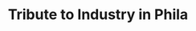---
pid: PT71
title: Tribute to Industry in Phila
location_transcription: Penn Treaty Park/Elc. Factory
zipcode: '19125'
outside_phl: 
neighborhood: Fishtown,Kensington
age: '61'
age_range: 60-69
instagram: 
image_file_name: PT_71.jpg
proposal_transcription: Keep Electric Co as a [memoriam?] to the industrial era and
  everything it's brought to the city.
topic: History,Industrial,Philadelphia
topic_summary: 0, 0, 0
type: Building,Historical Marker,Closed Factory
keywords_other: factory, abandoned building
credit: Helen M. Burke
image_labels: 
twitter: 
facebook: 
permalink: "/monuments/pt71/"
layout: item-page
---